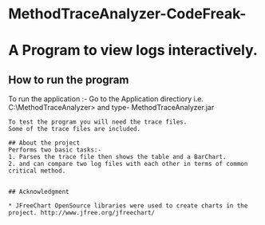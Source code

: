 # MethodTraceAnalyzer-CodeFreak-

# A Program to view logs interactively.

## How to run the program

To run the application :- Go to the Application directiory i.e. C:\MethodTraceAnalyzer>
and type- MethodTraceAnalyzer.jar

```
To test the program you will need the trace files.
Some of the trace files are included.

## About the project
Performs two basic tasks:-
1. Parses the trace file then shows the table and a BarChart.
2. and can compare two log files with each other in terms of common critical method.


## Acknowledgment

* JFreeChart OpenSource libraries were used to create charts in the project. http://www.jfree.org/jfreechart/
